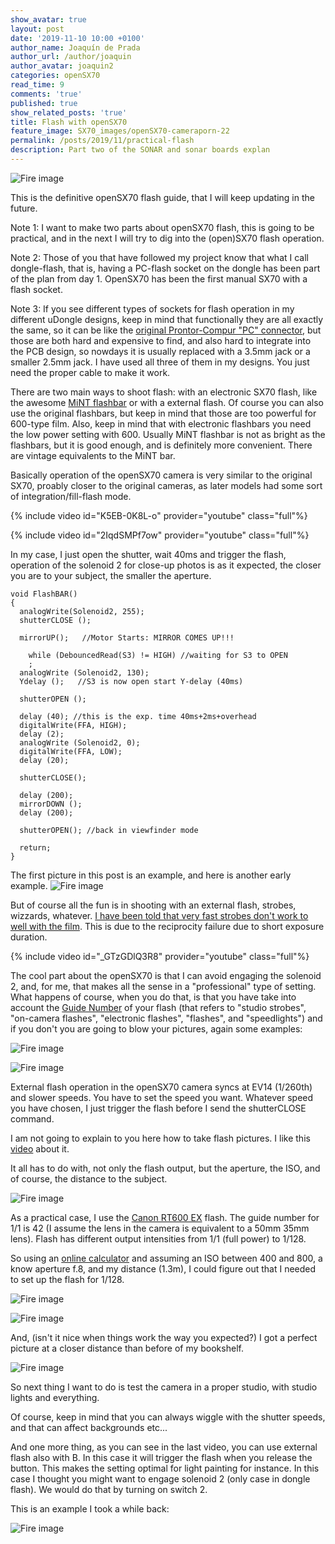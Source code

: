 ```yaml
---
show_avatar: true
layout: post
date: '2019-11-10 10:00 +0100'
author_name: Joaquín de Prada
author_url: /author/joaquin
author_avatar: joaquin2
categories: openSX70
read_time: 9
comments: 'true'
published: true
show_related_posts: 'true'
title: Flash with openSX70
feature_image: SX70_images/openSX70-cameraporn-22
permalink: /posts/2019/11/practical-flash
description: Part two of the SONAR and sonar boards explan
---
```

![Fire image]({{site.url}}/{{site.baseurl}}img/2019/11/20191109-flash-test-03.jpg)

This is the definitive openSX70 flash guide, that I will keep updating in the future.

Note 1: I want to make two parts about openSX70 flash, this is going to be practical, and in the next I will try to dig into the (open)SX70 flash operation.

Note 2: Those of you that have followed my project know that what I call dongle-flash, that is, having a PC-flash socket on the dongle has been part of the plan from day 1. 
OpenSX70 has been the first manual SX70 with a flash socket.

Note 3: If you see different types of sockets for flash operation in my different uDongle designs, keep in mind that functionally they are all exactly the same, so it can be like the [original Prontor-Compur "PC" connector](https://en.wikipedia.org/wiki/Prontor-Compur), but those are both hard and expensive to find, and also hard to integrate into the PCB design, so nowdays it is usually replaced with a 3.5mm jack or a smaller 2.5mm jack. I have used all three of them in my designs. You just need the proper cable to make it work.

There are two main ways to shoot flash: with an electronic SX70 flash, like the awesome [MiNT flashbar](https://mint-camera.com/en/shop/accessories/mint-flash-bar-2/) or with a external flash. 
Of course you can also use the original flashbars, but keep in mind that those are too powerful for 600-type film. Also, keep in mind that with electronic flashbars you need the low power setting with 600. 
Usually MiNT flashbar is not as bright as the flashbars, but it is good enough, and is definitely more convenient. There are vintage equivalents to the MiNT bar.

Basically operation of the openSX70 camera is very similar to the original SX70, proably closer to the original cameras, as later models had some sort of integration/fill-flash mode.

{% include video id="K5EB-0K8L-o" provider="youtube" class="full"%}

{% include video id="2IqdSMPf7ow" provider="youtube" class="full"%}

In my case, I just open the shutter, wait 40ms and trigger the flash, operation of the solenoid 2 for close-up photos is as it expected, the closer you are to your subject, the smaller the aperture.

```
void FlashBAR()
{
  analogWrite(Solenoid2, 255);
  shutterCLOSE ();

  mirrorUP();   //Motor Starts: MIRROR COMES UP!!!

	while (DebouncedRead(S3) != HIGH) //waiting for S3 to OPEN
    ;
  analogWrite (Solenoid2, 130);
  Ydelay ();   //S3 is now open start Y-delay (40ms)

  shutterOPEN ();

  delay (40); //this is the exp. time 40ms+2ms+overhead
  digitalWrite(FFA, HIGH);
  delay (2);
  analogWrite (Solenoid2, 0);
  digitalWrite(FFA, LOW);
  delay (20);

  shutterCLOSE();

  delay (200); 
  mirrorDOWN (); 
  delay (200); 
  
  shutterOPEN(); //back in viewfinder mode
 
  return;
}
```

The first picture in this post is an example, and here is another early example.
![Fire image]({{site.url}}/{{site.baseurl}}img/2019/11/20191109-flash-test-06.jpg)


But of course all the fun is in shooting with an external flash, strobes, wizzards, whatever. [I have been told that very fast strobes don't work to well with the film](https://www.flickr.com/photos/kennys_fab_lab/45456712712). This is due to the reciprocity failure due to short exposure duration.

{% include video id="_GTzGDlQ3R8" provider="youtube" class="full"%}

The cool part about the openSX70 is that I can avoid engaging the solenoid 2, and, for me, that makes all the sense in a "professional" type of setting. What happens of course, when you do that, is that you have take into account the [Guide Number](https://en.wikipedia.org/wiki/Guide_number) of your flash (that refers to "studio strobes", "on-camera flashes", "electronic flashes", "flashes", and "speedlights") and if you don't you are going to blow your pictures, again some examples:

![Fire image]({{site.url}}/{{site.baseurl}}img/2019/11/20191109-flash-test-04.jpg)

![Fire image]({{site.url}}/{{site.baseurl}}img/2019/11/20191109-flash-test-02.jpg)

External flash operation in the openSX70 camera syncs at EV14 (1/260th) and slower speeds. You have to set the speed you want. Whatever speed you have chosen, I just trigger the flash before I send the shutterCLOSE command.

I am not going to explain to you here how to take flash pictures. I like this [video](https://petapixel.com/2019/02/05/understanding-flash-guide-number-and-common-misconceptions/) about it.  

It all has to do with, not only the flash output, but the aperture, the ISO, and of course, the distance to the subject.

![Fire image]({{site.url}}/{{site.baseurl}}img/2019/11/20191109-flash-test-05.jpg)

As a practical case, I use the [Canon RT600 EX](https://www.bhphotovideo.com/c/product/847537-REG/Canon_5296B002_Speedlite_600EX.html) flash. The guide number for 1/1 is 42 (I assume the lens in the camera is equivalent to a 50mm 35mm lens).
Flash has different output intensities from 1/1 (full power) to 1/128. 

So using an [online calculator](http://dpanswers.com/content/genrc_flash_calc.php) and assuming an ISO between 400 and 800, a know aperture f.8, and my distance (1.3m), I could figure out that I needed to set up the flash for 1/128.

![Fire image]({{site.url}}/{{site.baseurl}}img/2019/11/guide-number-2.jpg)

![Fire image]({{site.url}}/{{site.baseurl}}img/2019/11/guide-number-1.jpg)

And, (isn't it nice when things work the way you expected?) I got a perfect picture at a closer distance than before of my bookshelf.

![Fire image]({{site.url}}/{{site.baseurl}}img/2019/11/20191109-flash-test-01.jpg)

So next thing I want to do is test the camera in a proper studio, with studio lights and everything.

Of course, keep in mind that you can always wiggle with the shutter speeds, and that can affect backgrounds etc...

And one more thing, as you can see in the last video, you can use external flash also with B. 
In this case it will trigger the flash when you release the button. This makes the setting optimal for light painting for instance. 
In this case I thought you might want to engage solenoid 2 (only case in dongle flash). We would do that by turning on switch 2.

This is an example I took a while back:

![Fire image]({{site.url}}/{{site.baseurl}}img/2019/11/20180613-600color-B-flash-2.jpg)

